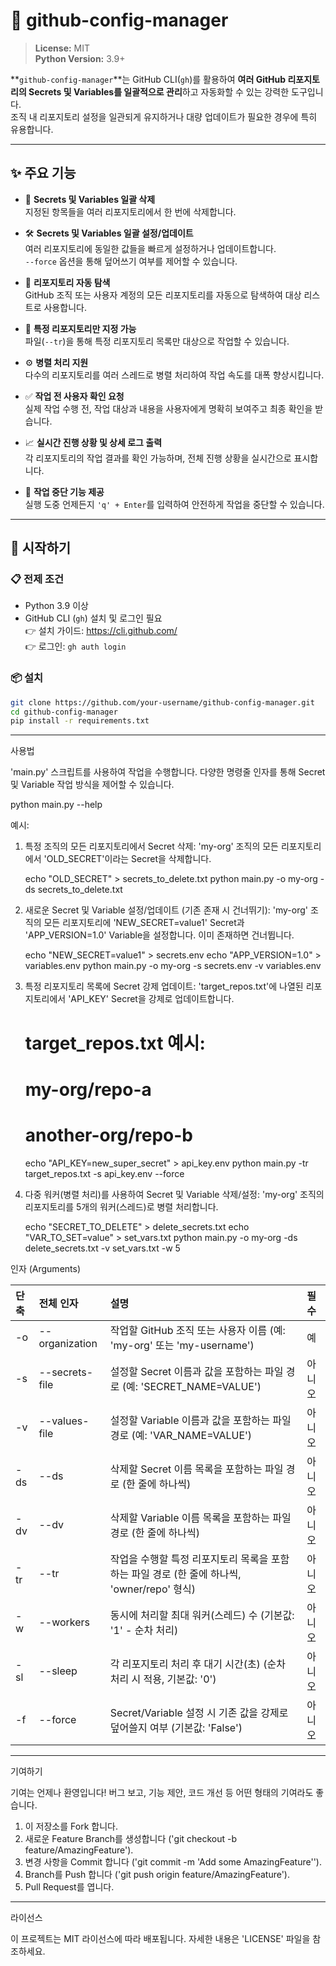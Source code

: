 # 🚀 github-config-manager

> **License:** MIT  
> **Python Version:** 3.9+

**`github-config-manager`**는 GitHub CLI(`gh`)를 활용하여 **여러 GitHub 리포지토리의 Secrets 및 Variables를 일괄적으로 관리**하고 자동화할 수 있는 강력한 도구입니다.  
조직 내 리포지토리 설정을 일관되게 유지하거나 대량 업데이트가 필요한 경우에 특히 유용합니다.

---

## ✨ 주요 기능

- 🔐 **Secrets 및 Variables 일괄 삭제**  
  지정된 항목들을 여러 리포지토리에서 한 번에 삭제합니다.

- 🛠️ **Secrets 및 Variables 일괄 설정/업데이트**  
  여러 리포지토리에 동일한 값들을 빠르게 설정하거나 업데이트합니다.  
  `--force` 옵션을 통해 덮어쓰기 여부를 제어할 수 있습니다.

- 🔎 **리포지토리 자동 탐색**  
  GitHub 조직 또는 사용자 계정의 모든 리포지토리를 자동으로 탐색하여 대상 리스트로 사용합니다.

- 🎯 **특정 리포지토리만 지정 가능**  
  파일(`--tr`)을 통해 특정 리포지토리 목록만 대상으로 작업할 수 있습니다.

- ⚙️ **병렬 처리 지원**  
  다수의 리포지토리를 여러 스레드로 병렬 처리하여 작업 속도를 대폭 향상시킵니다.

- ✅ **작업 전 사용자 확인 요청**  
  실제 작업 수행 전, 작업 대상과 내용을 사용자에게 명확히 보여주고 최종 확인을 받습니다.

- 📈 **실시간 진행 상황 및 상세 로그 출력**  
  각 리포지토리의 작업 결과를 확인 가능하며, 전체 진행 상황을 실시간으로 표시합니다.

- 🛑 **작업 중단 기능 제공**  
  실행 도중 언제든지 `'q' + Enter`를 입력하여 안전하게 작업을 중단할 수 있습니다.

---

## 🚀 시작하기

### 📋 전제 조건

- Python 3.9 이상
- GitHub CLI (`gh`) 설치 및 로그인 필요  
  👉 설치 가이드: https://cli.github.com/  
  👉 로그인: `gh auth login`

### 📦 설치

```bash
git clone https://github.com/your-username/github-config-manager.git
cd github-config-manager
pip install -r requirements.txt
```



---

사용법

'main.py' 스크립트를 사용하여 작업을 수행합니다. 다양한 명령줄 인자를 통해 Secret 및 Variable 작업 방식을 제어할 수 있습니다.

python main.py --help

예시:

1. 특정 조직의 모든 리포지토리에서 Secret 삭제:
   'my-org' 조직의 모든 리포지토리에서 'OLD_SECRET'이라는 Secret을 삭제합니다.

   echo "OLD_SECRET" > secrets_to_delete.txt
   python main.py -o my-org -ds secrets_to_delete.txt

2. 새로운 Secret 및 Variable 설정/업데이트 (기존 존재 시 건너뛰기):
   'my-org' 조직의 모든 리포지토리에 'NEW_SECRET=value1' Secret과 'APP_VERSION=1.0' Variable을 설정합니다. 이미 존재하면 건너뜁니다.

   echo "NEW_SECRET=value1" > secrets.env
   echo "APP_VERSION=1.0" > variables.env
   python main.py -o my-org -s secrets.env -v variables.env

3. 특정 리포지토리 목록에 Secret 강제 업데이트:
   'target_repos.txt'에 나열된 리포지토리에서 'API_KEY' Secret을 강제로 업데이트합니다.

   # target_repos.txt 예시:
   # my-org/repo-a
   # another-org/repo-b
   
   echo "API_KEY=new_super_secret" > api_key.env
   python main.py -tr target_repos.txt -s api_key.env --force

4. 다중 워커(병렬 처리)를 사용하여 Secret 및 Variable 삭제/설정:
   'my-org' 조직의 리포지토리를 5개의 워커(스레드)로 병렬 처리합니다.

   echo "SECRET_TO_DELETE" > delete_secrets.txt
   echo "VAR_TO_SET=value" > set_vars.txt
   python main.py -o my-org -ds delete_secrets.txt -v set_vars.txt -w 5

인자 (Arguments)

단축 | 전체 인자 | 설명 | 필수
:--- | :--------------- | :----------------------------------------------------------------------------- | :---
-o | --organization | 작업할 GitHub 조직 또는 사용자 이름 (예: 'my-org' 또는 'my-username') | 예
-s | --secrets-file | 설정할 Secret 이름과 값을 포함하는 파일 경로 (예: 'SECRET_NAME=VALUE') | 아니오
-v | --values-file | 설정할 Variable 이름과 값을 포함하는 파일 경로 (예: 'VAR_NAME=VALUE') | 아니오
-ds | --ds | 삭제할 Secret 이름 목록을 포함하는 파일 경로 (한 줄에 하나씩) | 아니오
-dv | --dv | 삭제할 Variable 이름 목록을 포함하는 파일 경로 (한 줄에 하나씩) | 아니오
-tr | --tr | 작업을 수행할 특정 리포지토리 목록을 포함하는 파일 경로 (한 줄에 하나씩, 'owner/repo' 형식) | 아니오
-w | --workers | 동시에 처리할 최대 워커(스레드) 수 (기본값: '1' - 순차 처리) | 아니오
-sl | --sleep | 각 리포지토리 처리 후 대기 시간(초) (순차 처리 시 적용, 기본값: '0') | 아니오
-f | --force | Secret/Variable 설정 시 기존 값을 강제로 덮어쓸지 여부 (기본값: 'False') | 아니오

---

기여하기

기여는 언제나 환영입니다! 버그 보고, 기능 제안, 코드 개선 등 어떤 형태의 기여라도 좋습니다.

1. 이 저장소를 Fork 합니다.
2. 새로운 Feature Branch를 생성합니다 ('git checkout -b feature/AmazingFeature').
3. 변경 사항을 Commit 합니다 ('git commit -m 'Add some AmazingFeature'').
4. Branch를 Push 합니다 ('git push origin feature/AmazingFeature').
5. Pull Request를 엽니다.

---

라이선스

이 프로젝트는 MIT 라이선스에 따라 배포됩니다. 자세한 내용은 'LICENSE' 파일을 참조하세요.